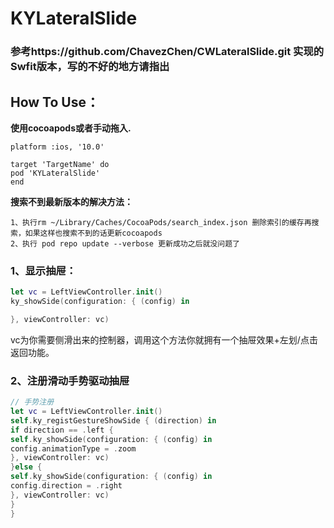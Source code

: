 # KYLateralSlide

### 参考https://github.com/ChavezChen/CWLateralSlide.git 实现的Swfit版本，写的不好的地方请指出

## How To Use：
**使用cocoapods或者手动拖入.**
```swfit
platform :ios, '10.0'

target 'TargetName' do
pod 'KYLateralSlide'
end
```
**搜索不到最新版本的解决方法：**
```
1、执行rm ~/Library/Caches/CocoaPods/search_index.json 删除索引的缓存再搜索，如果这样也搜索不到的话更新cocoapods
2、执行 pod repo update --verbose 更新成功之后就没问题了
```
### 1、显示抽屉：
```swift
let vc = LeftViewController.init()
ky_showSide(configuration: { (config) in

}, viewController: vc)
```
vc为你需要侧滑出来的控制器，调用这个方法你就拥有一个抽屉效果+左划/点击返回功能。

### 2、注册滑动手势驱动抽屉
```swift
// 手势注册
let vc = LeftViewController.init()
self.ky_registGestureShowSide { (direction) in
if direction == .left {
self.ky_showSide(configuration: { (config) in
config.animationType = .zoom
}, viewController: vc)
}else {
self.ky_showSide(configuration: { (config) in
config.direction = .right
}, viewController: vc)
}
}
```
